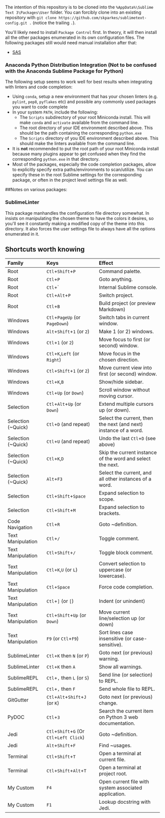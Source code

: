 The intention of this repository is to be cloned into the `%AppData%\Sublime Text 3\Packages\User` folder.  You can forcibly clone into an existing repository with `git clone https://github.com/skparkes/sublimetext-config.git .` (notice the trailing `.`).

You'll likely need to install `Package Control` first.  In theory, it will then install all the other packages enumerated in its own configuration files.  The following packages still would need manual installation after that:
  * [SAS](https://github.com/rpardee/sas)

### Anaconda Python Distribution Integration (Not to be confused with the Anaconda Sublime Package for Python)

The following setup seems to work well for best results when integrating with linters and code completion:
  * Using `conda`, setup a new environment that has your chosen linters (e.g. `pylint`, `pep8`, `pyflakes` etc) and possible any commonly used packages you want to code complete
  * In your system `PATH`, include the following:
    * The `Scripts` subdirectory of your root Miniconda install.  This will make `conda` and `activate` available from the command line.
    * The root directory of your IDE environment described above.  This should be the path containing the corresponding `python.exe`
    * The `Scripts` directory of you IDE environment described above.  This should make the linters available from the command line.
  * It is **not** recommended to put the root path of your root Miniconda install because many plugins appear to get confused when they find the corresponding `python.exe` in that directory.
  * Most of the packages, especially the code completion packages, allow to explicitly specify extra paths/environments to scan/utilize.  You can specify these in the root Sublime settings for the corresponding package, or often in the project level settings file as well.

##Notes on various packages:

### SublimeLinter

This package manhandles the configuration file directory somewhat.  In insists on manipulating the chosen theme to have the colors it desires, so you'll see it constantly making a modified copy of the theme into this directory.  It also forces the user settings file to always have all the options enumerated in it.

## Shortcuts worth knowing
| Family | Keys | Effect |
| :----- | :--- | :----- |
| Root | `Ctl`+`Shift`+`P` | Command palette. |
| Root | `Ctl`+`P` | Goto anything. |
| Root | `Ctl`+` | Internal Sublime console. |
| Root | `Ctl`+`Alt`+`P` | Switch project. |
| Root | `Ctl`+`B` | Build project (or preview Markdown) |
| Windows | `Ctl`+`PageUp` (or `PageDown`) | Switch tabs in current window. |
| Windows | `Alt`+`Shift`+`1` (or `2`) | Make 1 (or 2) windows. |
| Windows | `Ctl`+`1` (or `2`) | Move focus to first (or second) window. |
| Windows | `Ctl`+`K`,`Left` (or `Right`) | Move focus in the chosen direction. |
| Windows | `Ctl`+`Shift`+`1` (or `2`) | Move current view into first (or second) window. |
| Windows | `Ctl`+`K`,`B` | Show/hide sidebar. |
| Windows | `Ctl`+`Up` (or `Down`) | Scroll window without moving cursor. |
| Selection | `Ctl`+`Alt`+`Up` (or `Down`) | Extend multiple cursors up (or down). |
| Selection (~Quick) | `Ctl`+`D` (and repeat) | Select the current, then the next (and next) instance of a word. |
| Selection (~Quick) | `Ctl`+`U` (and repeat) | Undo the last `Ctl`+`D` (see above) |
| Selection (~Quick) | `Ctl`+`K`,`D` | Skip the current instance of the word and select the next. |
| Selection (~Quick) | `Alt`+`F3` | Select the current, and all other instances of a word. |
| Selection | `Ctl`+`Shift`+`Space` | Expand selection to scope. |
| Selection | `Ctl`+`Shift`+`M` | Expand selection to brackets. |
| Code Navigation | `Ctl`+`R` | Goto ~definition. |
| Text Manipulation | `Ctl`+`/` | Toggle comment. |
| Text Manipulation | `Ctl`+`Shift`+`/` | Toggle block comment. |
| Text Manipulation | `Ctl`+`K`,`U` (or `L`) | Convert selection to uppercase (or lowercase). |
| Text Manipulation | `Ctl`+`Space` | Force code completion. |
| Text Manipulation | `Ctl`+`]` (or `[`) | Indent (or unindent) |
| Text Manipulation | `Ctl`+`Shift`+`Up` (or `Down`) | Move current line/selection up (or down) |
| Text Manipulation | `F9` (or `Ctl`+`F9`) | Sort lines case insensitive (or case-sensitive). |
| SublimeLinter | `Ctl`+`K` then `N` (or `P`) | Goto next (or previous) warning. |
| SublimeLinter | `Ctl`+`K` then `A` | Show all warnings. |
| SublimeREPL | `Ctl`+`,` then `L` (or `S`) | Send line (or selection) to REPL. |
| SublimeREPL | `Ctl`+`,` then `F` | Send whole file to REPL. |
| GitGutter | `Ctl`+`Alt`+`Shift`+`J` (or `K`) | Goto next (or previous) change. |
| PyDOC | `Ctl`+`3` | Search the current item on Python 3 web documentation. |
| Jedi | `Ctl`+`Shift`+`G` (Or `Ctl`+`Left Click`) | Goto ~definition. |
| Jedi | `Alt`+`Shift`+`F` | Find ~usages. |
| Terminal | `Ctl`+`Shift`+`T` | Open a terminal at current file. |
| Terminal | `Ctl`+`Shift`+`Alt`+`T` | Open a terminal at project root. |
| My Custom | `F4` | Open current file with system associated application. |
| My Custom | `F1` | Lookup docstring with Jedi. |
